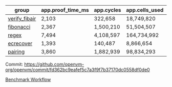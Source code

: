 | group | app.proof_time_ms | app.cycles | app.cells_used | leaf.proof_time_ms | leaf.cycles | leaf.cells_used |
| -- | -- | -- | -- | -- | -- | -- |
| [verify_fibair](https://github.com/openvm-org/openvm/blob/benchmark-results/benchmarks/verify_fibair-fd362bc9eafef5c7a3f9f7b37170dc0558df0de0.md) | 2,103 |  322,658 |  18,749,820 |- | - | - |
| [fibonacci](https://github.com/openvm-org/openvm/blob/benchmark-results/benchmarks/fibonacci-fd362bc9eafef5c7a3f9f7b37170dc0558df0de0.md) | 2,367 |  1,500,210 |  51,504,507 | 4,004 |  1,248,064 |  70,886,860 |
| [regex](https://github.com/openvm-org/openvm/blob/benchmark-results/benchmarks/regex-fd362bc9eafef5c7a3f9f7b37170dc0558df0de0.md) | 7,494 |  4,108,597 |  164,734,992 | 11,256 |  3,326,754 |  244,540,854 |
| [ecrecover](https://github.com/openvm-org/openvm/blob/benchmark-results/benchmarks/ecrecover-fd362bc9eafef5c7a3f9f7b37170dc0558df0de0.md) | 1,393 |  140,487 |  8,866,654 | 10,660 |  2,934,900 |  247,226,538 |
| [pairing](https://github.com/openvm-org/openvm/blob/benchmark-results/benchmarks/pairing-fd362bc9eafef5c7a3f9f7b37170dc0558df0de0.md) | 3,860 |  1,882,939 |  98,834,293 | 5,385 |  2,010,411 |  148,011,279 |


Commit: https://github.com/openvm-org/openvm/commit/fd362bc9eafef5c7a3f9f7b37170dc0558df0de0

[Benchmark Workflow](https://github.com/openvm-org/openvm/actions/runs/17168185273)
